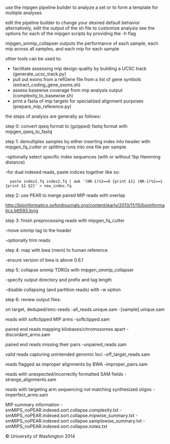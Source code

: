 use the mipgen pipeline builder to analyze a set or to form a template for multiple analyses

edit the pipeline builder to change your desired default behavior
alternatively, edit the output of the sh file to customize analysis
see the options for each of the mipgen scripts by providing the -h flag

mipgen_smmip_collapser outputs the performance of each sample, each mip across all samples, and each mip for each sample

other tools can be used to:
- facilitate assessing mip design quality by building a UCSC track (generate_ucsc_track.py)
- pull out exons from a refGene file from a list of gene symbols (extract_coding_gene_exons.sh)
- assess basewise coverage from mip analysis output (complexity_to_basewise.sh)
- print a fasta of mip targets for specialized alignment purposes (prepare_mip_reference.py)

the steps of analysis are generally as follows:

step 0:
convert qseq format to (gzipped) fastq format with mipgen_qseq_to_fastq

step 1:
demultiplex samples by either inserting index into header with mipgen_fq_cutter or splitting runs into one file per sample

-optionally select specific index sequences (with or without 1bp Hamming distance)

-for dual indexed reads, paste indices together like so:

```
  paste index1.fq index2.fq | awk '(NR-1)%2==0 {print $1} (NR-1)%2==1 {print $1 $2}' > new_index.fq
```

step 2:
use PEAR to merge paired MIP reads with overlap

http://bioinformatics.oxfordjournals.org/content/early/2013/11/10/bioinformatics.btt593.long

step 3:
finish preprocessing reads with mipgen_fq_cutter

-move smmip tag to the header

-optionally trim reads

step 4:
map with bwa (mem) to human reference

-ensure version of bwa is above 0.6.1

step 5:
collapse smmip TDRGs with mipgen_smmip_collapser

-specify output directory and prefix and tag length

-disable collapsing (and partition reads) with -w option

step 6:
review output files:

on target, deduped/smc-reads
-all_reads.unique.sam
-[sample].unique.sam

reads with softclipped MIP arms
-softclipped.sam

paired end reads mapping kilobases/chromosomes apart
-discordant_arms.sam

paired end reads missing their pairs
-unpaired_reads.sam

valid reads capturing unintended genomic loci
-off_target_reads.sam

reads flagged as improper alignments by BWA
-improper_pairs.sam

reads with unexpected/incorrectly formatted SAM fields
-strange_alignments.sam

reads with targeting arm sequencing not matching synthesized oligos
-imperfect_arms.sam

MIP summary information
-smMIPS_noPEAR.indexed.sort.collapse.complexity.txt
-smMIPS_noPEAR.indexed.sort.collapse.mipwise_summary.txt
-smMIPS_noPEAR.indexed.sort.collapse.samplewise_summary.txt
-smMIPS_noPEAR.indexed.sort.collapse.notes.txt

© University of Washington 2014
